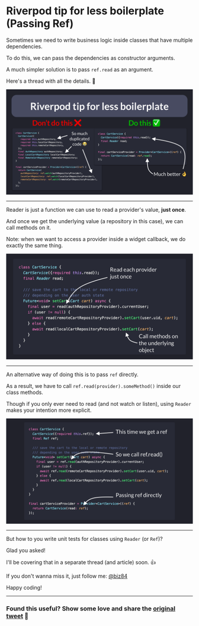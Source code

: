 # Riverpod tip for less boilerplate (Passing Ref)

Sometimes we need to write business logic inside classes that have multiple dependencies.

To do this, we can pass the dependencies as constructor arguments.

A much simpler solution is to pass `ref.read` as an argument.

Here's a thread with all the details. 🧵

![](054.1-use-reader.png)

---

Reader is just a function we can use to read a provider's value, **just once**.

And once we get the underlying value (a repository in this case), we can call methods on it.

Note: when we want to access a provider inside a widget callback, we do exactly the same thing.

![](054.2-use-reader.png)

---

An alternative way of doing this is to pass `ref` directly.

As a result, we have to call `ref.read(provider).someMethod()` inside our class methods.

Though if you only ever need to read (and not watch or listen), using `Reader` makes your intention more explicit.

![](054.3-use-reader.png)

---

But how to you write unit tests for classes using `Reader` (or `Ref`)?

Glad you asked!

I'll be covering that in a separate thread (and article) soon. 👍

If you don't wanna miss it, just follow me: [@biz84](https://twitter.com/biz84)

Happy coding!

---

### Found this useful? Show some love and share the [original tweet](https://twitter.com/biz84/status/1534773316145356801) 🙏
